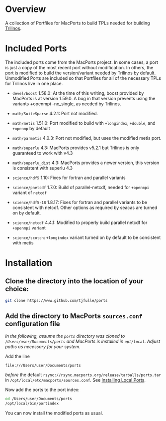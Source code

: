 # Overview

A collection of Portfiles for MacPorts to build TPLs needed for
building [Trilinos](https://github.com/trilinos/Trilinos).

# Included Ports

The included ports come from the MacPorts project. In some cases, a port is just
a copy of the most recent port without modification. In others, the port is
modified to build the version/variant needed by Trilinos by default. Unmodified
Ports are included so that Portfiles for all of the necessary TPLs for Trilinos live
in one place.

* `devel/boost` 1.58.0: At the time of this writing, boost provided by MacPorts is at
  version 1.59.0. A bug in that version prevents using the variants +openmpi
  -no_single, as needed by Trilinos.

* `math/SuiteSparse` 4.2.1: Port not modified.
* `math/metis` 1.51.0: Port modified to build with `+longindex`, `+double`, and
  `+openmp` by default
* `math/parmetis` 4.0.3: Port not modified, but uses the modified metis port.
* `math/superlu` 4.3: MacPorts provides v5.2.1 but Trilinos is only guaranteed to
  work with v4.3
* `math/superlu_dist` 4.3: MacPorts provides a newer version, this version is
  consistent with superlu 4.3

* `science/hdf5` 1.10: Fixes for fortran and parallel variants
* `science/pnetcdf` 1.7.0: Build of parallel-netcdf, needed for `+openmpi` variant of `netcdf`
* `science/hdf5-18` 1.8.17: Fixes for fortran and parallel variants to be
  consistent with netcdf. Other options as required by seacas are turned on by
  default.
* `science/netcdf` 4.4.1: Modified to properly build parallel netcdf for `+openmpi` variant
* `science/scotch`: `+longindex` variant turned on by default to be consistent with metis

# Installation

## Clone the directory into the location of your choice:

```sh
git clone https://www.github.com/tjfulle/ports
```

## Add the directory to MacPorts `sources.conf` configuration file

*In the following, assume the `ports` directory was cloned to `/Users/user/Documents/ports` and MacPorts is installed in `opt/local`. Adjust paths as necessary for your system.*

Add the line

```sh
file:///Users/user/Documents/ports
```

*before* the default `rsync://rsync.macports.org/release/tarballs/ports.tar` in `/opt/local/etc/macports/sources.conf`.  See [Installing Local Ports](https://guide.macports.org/chunked/development.local-repositories.html).

Now add the ports to the port index:

```sh
cd /Users/user/Documents/ports
/opt/local/bin/portindex
```

You can now install the modified ports as usual.
